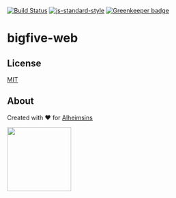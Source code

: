 [![Build Status](https://travis-ci.org/Alheimsins/bigfive-web.svg?branch=master)](https://travis-ci.org/Alheimsins/bigfive-web)
[![js-standard-style](https://img.shields.io/badge/code%20style-standard-brightgreen.svg?style=flat)](https://github.com/feross/standard)
[![Greenkeeper badge](https://badges.greenkeeper.io/Alheimsins/bigfive-web.svg)](https://greenkeeper.io/)

# bigfive-web


## License

[MIT](LICENSE)

## About

Created with ❤ for [Alheimsins](https://alheimsins.net)


<img src="https://image.ibb.co/dPH08G/logo_black.png" height="150px" width="150px" />
